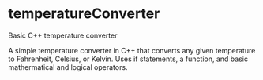 # temperatureConverter
Basic C++ temperature converter

A simple temperature converter in C++ that converts any given temperature to Fahrenheit, Celsius, or Kelvin.
Uses if statements, a function, and basic mathermatical and logical operators.
